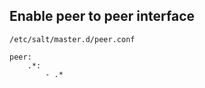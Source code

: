 Enable peer to peer interface
-----------------------------

`/etc/salt/master.d/peer.conf`

    peer:
        .*:
            - .*

